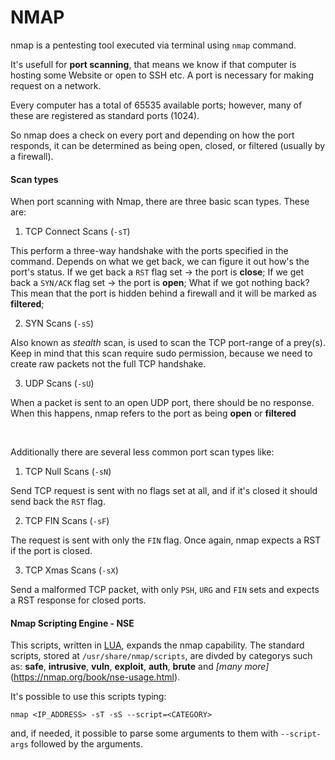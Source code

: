 # NMAP

nmap is a pentesting tool executed via terminal using `nmap` command.

It's usefull for **port scanning**, that means we know if that computer is hosting some Website or open to SSH etc. A port is necessary for making request on a network.

Every computer has a total of 65535 available ports; however, many of these are registered as standard ports (1024). 

So nmap does a check on every port and depending on how the port responds, it can be determined as being open, closed, or filtered (usually by a firewall).

#### Scan types

When port scanning with Nmap, there are three basic scan types. These are:

1.   TCP Connect Scans (`-sT`)

This perform a three-way handshake with the ports specified in the command. Depends on what we get back, we can figure it out how's the port's status.
If we get back a `RST` flag set -> the port is **close**;
If we get back a `SYN/ACK` flag set -> the port is **open**;
What if we got nothing back? This mean that the port is hidden behind a firewall and it will be marked as **filtered**;  	

2.   SYN Scans (`-sS`)

Also known as *stealth* scan, is used to scan the TCP port-range of a prey(s).
Keep in mind that this scan require sudo permission, because we need to create raw packets not the full TCP handshake.

3.   UDP Scans (`-sU`)

When a packet is sent to an open UDP port, there should be no response. When this happens, nmap refers to the port as being **open** or **filtered**

<br>

Additionally there are several less common port scan types like:

1.   TCP Null Scans (`-sN`)

Send TCP request is sent with no flags set at all, and if it's closed it should send back the `RST` flag.

2.   TCP FIN Scans (`-sF`)

The request is sent with only the `FIN`  flag. Once again, nmap expects a RST if the port is closed.

3.   TCP Xmas Scans (`-sX`)

Send a malformed TCP packet, with only `PSH`, `URG` and `FIN` sets and expects a RST response for closed ports.

#### Nmap Scripting Engine - NSE

This scripts, written in [LUA](<https://en.wikipedia.org/wiki/Lua_(programming_language)>), expands the nmap capability.
The standard scripts, stored at `/usr/share/nmap/scripts`,  are divded by categorys such as: **safe**, **intrusive**, **vuln**, **exploit**, **auth**, **brute** and *[many more]*(https://nmap.org/book/nse-usage.html).

It's possible to use this scripts typing:

`nmap <IP_ADDRESS> -sT -sS --script=<CATEGORY>`

and, if needed, it possible to parse some arguments to them with `--script-args` followed by the arguments.

